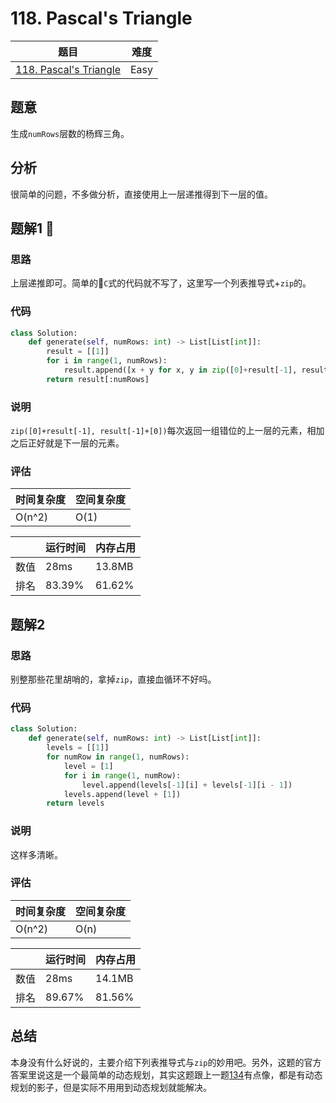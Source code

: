 # 118. Pascal's Triangle

| 题目 | 难度 |
| ---- | ---- |
| [118. Pascal's Triangle](https://leetcode.com/problems/pascals-triangle/) | Easy |

## 题意

生成`numRows`层数的杨辉三角。

## 分析

很简单的问题，不多做分析，直接使用上一层递推得到下一层的值。

## 题解1 🐲

### 思路

上层递推即可。简单的`C`式的代码就不写了，这里写一个列表推导式+`zip`的。

### 代码

```python
class Solution:
    def generate(self, numRows: int) -> List[List[int]]:
        result = [[1]]
        for i in range(1, numRows):
            result.append([x + y for x, y in zip([0]+result[-1], result[-1]+[0])])
        return result[:numRows]
```

### 说明

`zip([0]+result[-1], result[-1]+[0])`每次返回一组错位的上一层的元素，相加之后正好就是下一层的元素。

### 评估

| 时间复杂度 | 空间复杂度 |
| ---- | ---- |
| O(n^2) | O(1) |

| | 运行时间 | 内存占用 |
| ---- | ---- | ---- |
| 数值 | 28ms | 13.8MB |
| 排名 | 83.39% | 61.62% |

## 题解2

### 思路

别整那些花里胡哨的，拿掉`zip`，直接血循环不好吗。

### 代码

```python
class Solution:
    def generate(self, numRows: int) -> List[List[int]]:
        levels = [[1]]
        for numRow in range(1, numRows):
            level = [1]
            for i in range(1, numRow):
                level.append(levels[-1][i] + levels[-1][i - 1])
            levels.append(level + [1])
        return levels
```

### 说明

这样多清晰。

### 评估

| 时间复杂度 | 空间复杂度 |
| ---- | ---- |
| O(n^2) | O(n) |

| | 运行时间 | 内存占用 |
| ---- | ---- | ---- |
| 数值 | 28ms | 14.1MB |
| 排名 | 89.67% | 81.56% |

## 总结

本身没有什么好说的，主要介绍下列表推导式与`zip`的妙用吧。另外，这题的官方答案里说这是一个最简单的动态规划，其实这题跟上一题[134](134.md)有点像，都是有动态规划的影子，但是实际不用用到动态规划就能解决。
